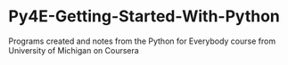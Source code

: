 # Py4E-Getting-Started-With-Python
Programs created and notes from the Python for Everybody course from University of Michigan on Coursera
